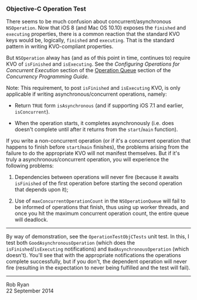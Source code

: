 ### Objective-C Operation Test

There seems to be much confusion about concurrent/asynchronous `NSOperation`. Now that
iOS 8 (and Mac OS 10.10) exposes the `finished` and `executing` properties, there is a common
reaction that the standard KVO keys would be, logically, `finished` and `executing`. That
is the standard pattern in writing KVO-compliant properties.

But `NSOperation` alway has (and as of this point in time, continues to) require KVO of
`isFinished` and `isExecuting`. See the _Configuring Operations for Concurrent Execution_ section of the 
[Operation Queue](https://developer.apple.com/library/mac/documentation/General/Conceptual/ConcurrencyProgrammingGuide/OperationObjects/OperationObjects.html#//apple_ref/doc/uid/TP40008091-CH101-SW1) 
section of the _Concurrency Programming Guide._

Note: This requirement, to post `isFinished` and `isExecuting` KVO, is only applicable if
writing asynchronous/concurrent operations, namely:

- Return `TRUE` form `isAsynchronous` (and if supporting iOS 7.1 and earlier, `isConcurrent`).

- When the operation starts, it completes asynchronously (i.e. does doesn't complete until
after it returns from the `start`/`main` function).

If you write a non-concurrent operation (or if it's a concurrent operation that happens to 
finish before `start`/`main` finishes), the problems arising from the failure to do the
appropriate KVO will not manifest themselves. But if it's truly a asynchronous/concurrent
operation, you will experience the following problems:

1. Dependencies between operations will never fire (because it awaits `isFinished` of the 
first operation before starting the second operation that depends upon it);

2. Use of `maxConcurrentOperationCount` in the `NSOperationQueue` will fail to be informed
of operations that finish, thus using up worker threads, and once you hit the maximum concurrent
operation count, the entire queue will deadlock.

---

By way of demonstration, see the `OperationTestObjCTests` unit test. In this, I test 
both `GoodAsynchronousOperation` (which does the `isFinished`/`isExecuting` notifications) and
`BadAsynchronousOperation` (which doesn't). You'll see that with the appropriate notifications
the operations complete successfully, but if you don't, the dependent operation will never fire
(resulting in the expectation to never being fulfilled and the test will fail).

---

Rob Ryan <br />
22 September 2014